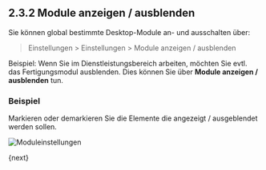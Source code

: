 ## 2.3.2 Module anzeigen / ausblenden

Sie können global bestimmte Desktop-Module an- und ausschalten über:

> Einstellungen > Einstellungen > Module anzeigen / ausblenden

Beispiel: Wenn Sie im Dienstleistungsbereich arbeiten, möchten Sie evtl. das Fertigungsmodul ausblenden. Dies können Sie über **Module anzeigen / ausblenden** tun.

### Beispiel

Markieren oder demarkieren Sie die Elemente die angezeigt / ausgeblendet werden sollen.

<img class="screenshot" alt="Moduleinstellungen" src="{{docs_base_url}}/assets/img/setup/settings/show-hide-modules.png">

{next}
